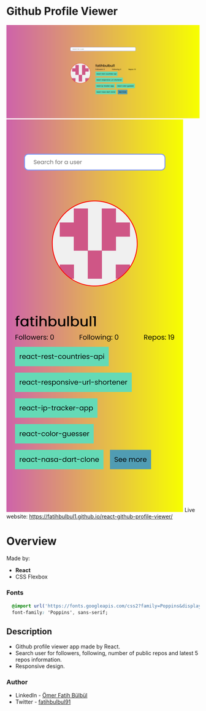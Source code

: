 # Github Profile Viewer
![](./screenshot.png)
![](./screenshot_mobile.png)
Live website: https://fatihbulbul1.github.io/react-github-profile-viewer/


# Overview
Made by:
- **React**
- CSS Flexbox

### Fonts
```css
  @import url('https://fonts.googleapis.com/css2?family=Poppins&display=swap');
  font-family: 'Poppins', sans-serif;
```

## Description 
- Github profile viewer app made by React.
- Search user for followers, following, number of public repos and latest 5 repos information.
- Responsive design.

### Author
- LinkedIn - [Ömer Fatih Bülbül](https://www.linkedin.com/in/ömer-fatih-bülbül-74a890236/)
- Twitter - [fatihbulbul91](https://twitter.com/fatihbulbul91)
